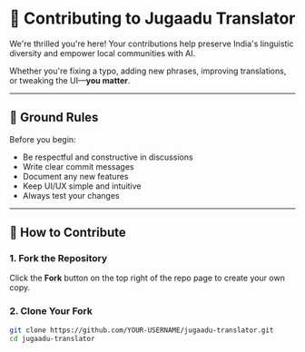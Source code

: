 # 🤝 Contributing to Jugaadu Translator

We're thrilled you're here! Your contributions help preserve India's linguistic diversity and empower local communities with AI.

Whether you're fixing a typo, adding new phrases, improving translations, or tweaking the UI—**you matter**.

---

## 📌 Ground Rules

Before you begin:

- Be respectful and constructive in discussions
- Write clear commit messages
- Document any new features
- Keep UI/UX simple and intuitive
- Always test your changes

---

## 🚀 How to Contribute

### 1. Fork the Repository

Click the **Fork** button on the top right of the repo page to create your own copy.

### 2. Clone Your Fork

```bash
git clone https://github.com/YOUR-USERNAME/jugaadu-translator.git
cd jugaadu-translator
